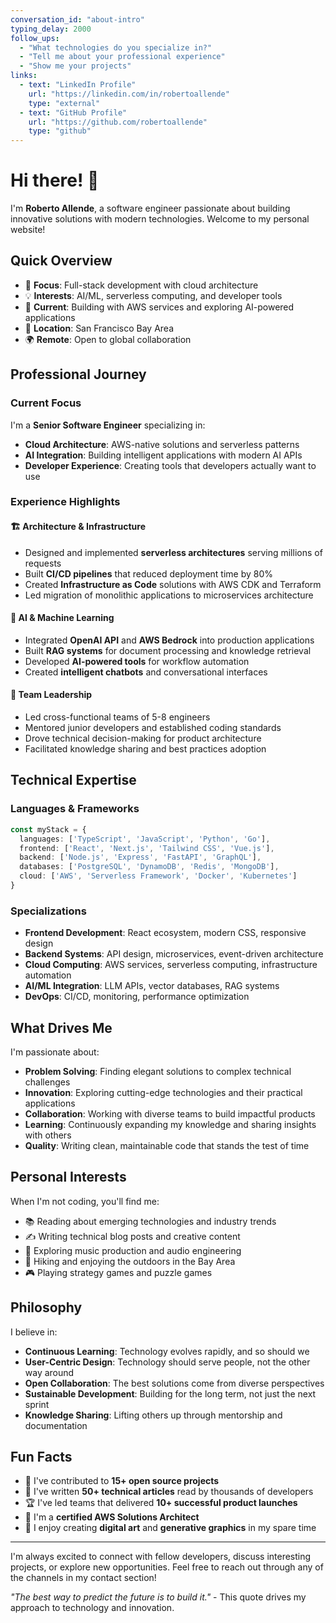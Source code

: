 ```yaml
---
conversation_id: "about-intro"
typing_delay: 2000
follow_ups:
  - "What technologies do you specialize in?"
  - "Tell me about your professional experience"
  - "Show me your projects"
links:
  - text: "LinkedIn Profile"
    url: "https://linkedin.com/in/robertoallende"
    type: "external"
  - text: "GitHub Profile"
    url: "https://github.com/robertoallende"
    type: "github"
---
```


# Hi there! 👋

I'm **Roberto Allende**, a software engineer passionate about building innovative solutions with modern technologies. Welcome to my personal website!

## Quick Overview

- 🚀 **Focus**: Full-stack development with cloud architecture
- 💡 **Interests**: AI/ML, serverless computing, and developer tools
- 🎯 **Current**: Building with AWS services and exploring AI-powered applications
- 📍 **Location**: San Francisco Bay Area
- 🌍 **Remote**: Open to global collaboration

## Professional Journey

### Current Focus
I'm a **Senior Software Engineer** specializing in:
- **Cloud Architecture**: AWS-native solutions and serverless patterns
- **AI Integration**: Building intelligent applications with modern AI APIs
- **Developer Experience**: Creating tools that developers actually want to use

### Experience Highlights

#### 🏗️ **Architecture & Infrastructure**
- Designed and implemented **serverless architectures** serving millions of requests
- Built **CI/CD pipelines** that reduced deployment time by 80%
- Created **Infrastructure as Code** solutions with AWS CDK and Terraform
- Led migration of monolithic applications to microservices architecture

#### 🤖 **AI & Machine Learning**
- Integrated **OpenAI API** and **AWS Bedrock** into production applications
- Built **RAG systems** for document processing and knowledge retrieval
- Developed **AI-powered tools** for workflow automation
- Created **intelligent chatbots** and conversational interfaces

#### 👥 **Team Leadership**
- Led cross-functional teams of 5-8 engineers
- Mentored junior developers and established coding standards
- Drove technical decision-making for product architecture
- Facilitated knowledge sharing and best practices adoption

## Technical Expertise

### **Languages & Frameworks**
```typescript
const myStack = {
  languages: ['TypeScript', 'JavaScript', 'Python', 'Go'],
  frontend: ['React', 'Next.js', 'Tailwind CSS', 'Vue.js'],
  backend: ['Node.js', 'Express', 'FastAPI', 'GraphQL'],
  databases: ['PostgreSQL', 'DynamoDB', 'Redis', 'MongoDB'],
  cloud: ['AWS', 'Serverless Framework', 'Docker', 'Kubernetes']
}
```

### **Specializations**
- **Frontend Development**: React ecosystem, modern CSS, responsive design
- **Backend Systems**: API design, microservices, event-driven architecture
- **Cloud Computing**: AWS services, serverless computing, infrastructure automation
- **AI/ML Integration**: LLM APIs, vector databases, RAG systems
- **DevOps**: CI/CD, monitoring, performance optimization

## What Drives Me

I'm passionate about:

- **Problem Solving**: Finding elegant solutions to complex technical challenges
- **Innovation**: Exploring cutting-edge technologies and their practical applications
- **Collaboration**: Working with diverse teams to build impactful products
- **Learning**: Continuously expanding my knowledge and sharing insights with others
- **Quality**: Writing clean, maintainable code that stands the test of time

## Personal Interests

When I'm not coding, you'll find me:
- 📚 Reading about emerging technologies and industry trends
- ✍️ Writing technical blog posts and creative content
- 🎵 Exploring music production and audio engineering
- 🌲 Hiking and enjoying the outdoors in the Bay Area
- 🎮 Playing strategy games and puzzle games

## Philosophy

I believe in:
- **Continuous Learning**: Technology evolves rapidly, and so should we
- **User-Centric Design**: Technology should serve people, not the other way around
- **Open Collaboration**: The best solutions come from diverse perspectives
- **Sustainable Development**: Building for the long term, not just the next sprint
- **Knowledge Sharing**: Lifting others up through mentorship and documentation

## Fun Facts

- 🎯 I've contributed to **15+ open source projects**
- 📝 I've written **50+ technical articles** read by thousands of developers
- 🏆 I've led teams that delivered **10+ successful product launches**
- 🌟 I'm a **certified AWS Solutions Architect**
- 🎨 I enjoy creating **digital art** and **generative graphics** in my spare time

---

I'm always excited to connect with fellow developers, discuss interesting projects, or explore new opportunities. Feel free to reach out through any of the channels in my contact section!

*"The best way to predict the future is to build it."* - This quote drives my approach to technology and innovation.

